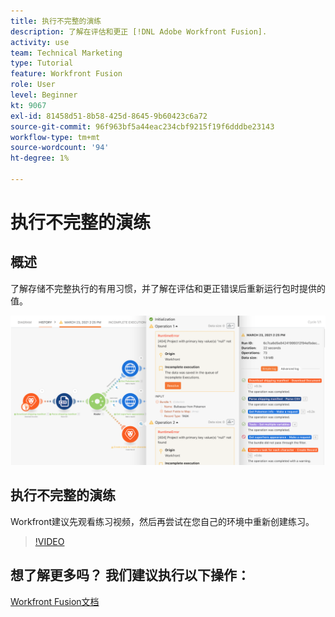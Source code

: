 ```yaml
---
title: 执行不完整的演练
description: 了解在评估和更正 [!DNL Adobe Workfront Fusion].
activity: use
team: Technical Marketing
type: Tutorial
feature: Workfront Fusion
role: User
level: Beginner
kt: 9067
exl-id: 81458d51-8b58-425d-8645-9b60423c6a72
source-git-commit: 96f963bf5a44eac234cbf9215f19f6dddbe23143
workflow-type: tm+mt
source-wordcount: '94'
ht-degree: 1%

---
```


# 执行不完整的演练

## 概述

了解存储不完整执行的有用习惯，并了解在评估和更正错误后重新运行包时提供的值。

![处理错误的方案的图像](assets/troubleshooting-and-error-handling-8.png)

## 执行不完整的演练

Workfront建议先观看练习视频，然后再尝试在您自己的环境中重新创建练习。

>[!VIDEO](https://video.tv.adobe.com/v/335308/?quality=12)

## 想了解更多吗？ 我们建议执行以下操作：

[Workfront Fusion文档](https://experienceleague.adobe.com/docs/workfront/using/adobe-workfront-fusion/workfront-fusion-2.html?lang=en)
